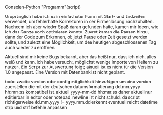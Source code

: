 Consolen-Python "Programm"(script)

Ursprünglich habe ich es in einfachster Form mit Start- und Endzeiten verwendet, um fehlerhafte Korrekturen in der Firmenlösung nachzuhalten. 
Nachdem ich aber wieder Spaß daran gefunden hatte, kamen mir Ideen, wie ich das Ganze noch optimieren konnte. Zuerst kamen die Pausen hinzu,
dann der Code zum Erkennen, ob jetzt Pause oder Zeit gesetzt werden sollte, und zuletzt eine Möglichkeit, um den heutigen abgeschlossenen Tag auch wieder zu eröffnen.

Aktuell sind mir keine Bugs bekannt, aber das heißt nur, dass ich nicht alles weiß und kann. Ich habe versucht, möglichst wenige Importe von Helfern zu nutzen.
Ein Script zur Auswertung folgt; aktuell ist es nicht für die Version 1.0 angepasst.
Eine Version mit Datenbank ist nicht geplant.

todo: zweite version oder config möglichkeit hinzufügen um eine version zuerstellen die mit der deutschen datumsformatierung dd.mm.yyyy hh:mm:ss kompatibel ist. aktuell yyyy-mm-dd hh:mm:ss
daher aktuell nur editierbar in editor oder notepad, newline ist nicht schuld, da script richtigerweise dd.mm.yyyy != yyyy.mm.dd erkennt
eventuell reicht datetime strp und strf befehle anpassen
